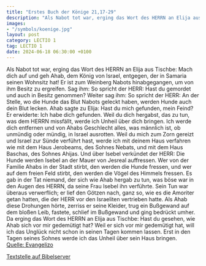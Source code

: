 ```yaml
---
title: "Erstes Buch der Könige 21,17-29"
description: "Als Nabot tot war, erging das Wort des HERRN an Elija aus Tischbe: Mach dich auf und geh Ahab, dem König von Israel, entgegen, der in Samaria seinen Wohnsitz hat! Er ist zum Weinberg Nabots hinabgegangen, um von ihm Besitz zu ergreifen. Sag ihm: So spricht der HERR: Hast du gemor...."
images:
- "/symbols/koenige.jpg"
layout: post
category: LECTIO 1
tag: LECTIO 1
date: 2024-06-18 06:30:00 +0100
---
```

Als Nabot tot war, erging das Wort des HERRN an Elija aus Tischbe:
Mach dich auf und geh Ahab, dem König von Israel, entgegen, der in Samaria seinen Wohnsitz hat! Er ist zum Weinberg Nabots hinabgegangen, um von ihm Besitz zu ergreifen.
Sag ihm: So spricht der HERR: Hast du gemordet und auch in Besitz genommen? Weiter sag ihm: So spricht der HERR: An der Stelle, wo die Hunde das Blut Nabots geleckt haben, werden Hunde auch dein Blut lecken.<!--more-->
Ahab sagte zu Elija: Hast du mich gefunden, mein Feind? Er erwiderte: Ich habe dich gefunden. Weil du dich hergabst, das zu tun, was dem HERRN missfällt,
werde ich Unheil über dich bringen. Ich werde dich entfernen und von Ahabs Geschlecht alles, was männlich ist, ob unmündig oder mündig, in Israel ausrotten.
Weil du mich zum Zorn gereizt und Israel zur Sünde verführt hast, werde ich mit deinem Haus verfahren wie mit dem Haus Jerobeams, des Sohnes Nebats, und mit dem Haus Baschas, des Sohnes Ahijas.
Und über Isebel verkündet der HERR: Die Hunde werden Isebel an der Mauer von Jesreal auffressen.
Wer von der Familie Ahabs in der Stadt stirbt, den werden die Hunde fressen, und wer auf dem freien Feld stirbt, den werden die Vögel des Himmels fressen.
Es gab in der Tat niemand, der sich wie Ahab hergab zu tun, was böse war in den Augen des HERRN, da seine Frau Isebel ihn verführte.
Sein Tun war überaus verwerflich; er lief den Götzen nach, ganz so, wie es die Amoriter getan hatten, die der HERR vor den Israeliten vertrieben hatte.
Als Ahab diese Drohungen hörte, zerriss er seine Kleider, trug ein Bußgewand auf dem bloßen Leib, fastete, schlief im Bußgewand und ging bedrückt umher.
Da erging das Wort des HERRN an Elija aus Tischbe:
Hast du gesehen, wie Ahab sich vor mir gedemütigt hat? Weil er sich vor mir gedemütigt hat, will ich das Unglück nicht schon in seinen Tagen kommen lassen. Erst in den Tagen seines Sohnes werde ich das Unheil über sein Haus bringen.<br>
[Quelle: Evangelizo](https://evangeliumtagfuertag.org/DE/gospel)

[Textstelle auf Bibelserver](https://www.bibleserver.com/EU/1.Könige21,17-29)
